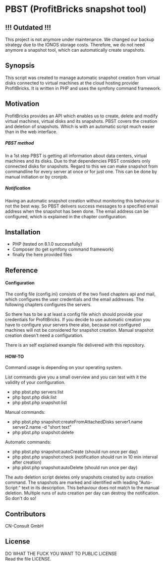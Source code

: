 PBST (ProfitBricks snapshot tool)
=================================
!!! Outdated !!!
----------------
This project is not anymore under maintenance.
We changed our backup strategy due to the IONOS storage costs. Therefore, we do not need anymore
a snapshot tool, which can automatically create snapshots.

Synopsis
--------
This script was created to manage automatic snapshot creation from virtual disks connected to
virtual machines at the cloud hosting provider ProfitBricks. It is written in PHP and uses the
symfony command framework.

Motivation
----------------
ProfitBricks provides an API which enables us to create, delete and modify virtual machines,
virtual disks and its snapshots. PBST covers the creation and deletion of snapshots. Which is
with an automatic script much easier than in the web interface.
##### PBST method
In a 1st step PBST is getting all information about data centers, virtual machines and its disks.
Due to that dependencies PBST considers only connected disks for snapshots. Regard to this
we can make snapshot from commandline for every server at once or for just one. This can be done
by manual initiation or by cronjob.
##### Notification
Having an automatic snapshot creation without monitoring this behaviour is not the best way.
So PBST delivers success messages to a specified email address when the snapshot has been done.
The email address can be configured, which is explained in the chapter configuration.

Installation
------------
- PHP (tested on 8.1.0 successfully)
- Composer (to get symfony command framework)
- finally the here provided files

Reference
---------
#### Configuration
The config file (config.ini) consists of the two fixed chapters api and mail, which configures
the user credentials and the email addresses. The following chapters configures the servers. 

So there has to be a at least a config file which should provide your credentials for ProfitBricks.
If you decide to use automatic creation you have to configure your servers there also, because
not configured machines will not be considered for snapshot creation. Manual snapshot creation
doesn't need a configuration.

There is an self explained example file delivered with this repository.

#### HOW-TO
Command usage is depending on your operating system.

List commands give you a small overview and you can test with it the validity of your configuration.
- php pbst.php servers:list
- php bpst.php disk:list
- php pbst.php snapshot:list

Manual commands:
- php pbst.php snapshot:createFromAttachedDisks server1.name server2.name -d "short text"
- php pbst.php snapshot:delete

Automatic commands:
- php pbst.php snapshot:autoCreate     (should run once per day)
- php pbst.php snapshot:check          (notification should run in 10 min interval after creation)
- php pbst.php snapshot:autoDelete     (should run once per day)

The auto deletion script deletes only snapshots created by auto creation command. The snapshots
are marked and identified with leading "Auto-Script:" text in its description. This behaviour
does not match to the manual deletion.
Multiple runs of auto creation per day can destroy the notification. So don't do so!

Contributors
------------
CN-Consult GmbH

License
-------
DO WHAT THE FUCK YOU WANT TO PUBLIC LICENSE  
Read the file LICENSE.
